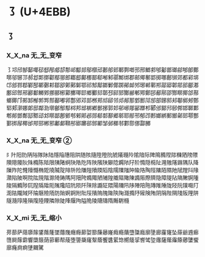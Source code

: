 # ㇌ (U+4EBB)

## ㇌

### X_X_na 无_无_变窄
㇌邛邤郜鄐㖿䂙郄邴郕郆郬邖酅郯鄔槨邧郪郍䢿鄆鄸啷邘邢䱶䣇邭酁鄫瑯鄃郇郋鄼㗥邬铘邒郝邶郹㨯酄鄢䣁郎䣢䣌鄺梛鄑郗喐邾鄩鄦绑郡邮鄊鄟郢掷哪鄜䦁郊都䣋垹邙郐鄝鄀鄻郚鄲鄾䣂鄒郘鄓鄚鄡鄂祁䢾鄅鎯鄛倻踯鄖䘏邜琊郸鄿郱鄗郔郼鄁䢸郿㴫鄽邱鄎郉酈鄱鱜鄈挪郦㭨䣣擲瑘邼鄉䣤郂鄣邳䣅郅酇䣙䣍鄍鄭䢹郙鄏邵酂䁨揶郃酀螂鎁邝䣐䣃㮋郣䣞䣒䣡嘟郛鄷郳邓邽桞郑邟郈邻邩䣊那䣘䣑䢳邡部鋣䣄邞鄳鄇郟鄄郓郏漷娜郞邸鄰泐墎鄶鄥䣕桏邦䢺梆鄕鄤捓郭邚邨峫郮䣎䠬䢶郾邠鄮䢴䢻䣏邯郰鄴郫䣔鄧鄪邷鄹䢵邥㬑鄙鄌鄋郀郲郥邲郧郩䣛鄯郷䣗耶䣓邗郁邔郠嫏綁郵䣟鄵郖鄠酆鄞挷鄬椰邰䢼䣆郴邪鄘䣜鞹䢷䣠躑郤䣀䣝邹邺榔邿䣚郻㑚酃膷
### X_X_na 无_无_变窄 ②

`阝`䦹阳阞陃䧍隊阥陆隱陥䧥阻䧆随陔隨陞隥阭䖎䧧瓍阾隂隌际陴隝䝐陧䧙樄䧈䧛䧣隩䧭䧪阦陎橢陈阺限䧅陼䋪䦼䧊阣阵陜䧬陕隦䧔鐊䧇䦻阶憜隠㯁阯漋隞䧮䥙隅队降隟阼陀㦕䧫㦩椭阸隢隇䧑陫阩险隒隑隫陾䧟陰隭䧨䧝䦿隃䧄陶陘䧡陌隰阤陚隚阧䧘濻陷陂啊院䧀䧋階滁陭陦䧞阿䧃陓嫷陬陋陠隍隵䧢䧩陳䜏陙際隮隐障隄阽䧚敶锕隀陖隔䲊陟阢隉䧦陹阨隲䧯䧂阬陨阡䧒除讔阷隈陽隬阠陊陣陪陁䧠陮陲陇陉阮䧤唨䦺㳱阹隴䧕阫陯陿險陑防陗婀錒附阰䧌隤隖隗隓陝陱㶏撱䦽隡険陏阴䧎陛䧓䧖阪䧉阱隧瀡䧐隆隕䧗陸陻隣隙陡䧏隁䧁隘陒陵䧜隯隋䧰䮛㰐

### X_X_mi 无_无_缩小
茒蔀萨䔒隳䉌鐆䔺蕯墜蘟㠕癮㾻蓈娿篰蔯曏嶐癊瘾藬墮櫽廕廓墬廊霳㝫坠蒢爺䢫㾿嶞屙䔹霩響㯐䈨荫䓉䕤帮䔖堕䜐檃窿幚蔭饗䃧綤筇嚮䉄㧭㗽骘埅䨸薩䕃䨯篨薌螴蠁廍癃㢌痾塦䦳騭